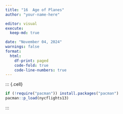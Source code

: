```yaml
---
title: "16  Age of Planes"
author: "your-name-here"

editor: visual
execute:
  keep-md: true

date: "November 04, 2024"
warnings: false
format:
  html:
    df-print: paged
    code-fold: true
    code-line-numbers: true
---
```



::: {.cell}

```{.r .cell-code}
if (!require("pacman")) install.packages("pacman")
pacman::p_load(nycflights13)
```
:::

